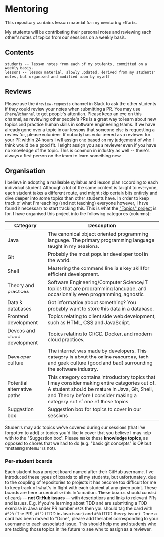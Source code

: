# Mentoring

This repository contains lesson material for my mentoring efforts.

My students will be contributing their personal notes and reviewing each other's notes of topics from our sessions on a weekly basis.

## Contents

```
students -- lesson notes from each of my students, committed on a weekly basis.
lessons -- lesson material, slowly updated, derived from my students' notes, but organised and modified upon by myself
```

## Reviews

Please use the `#review-requests` channel in Slack to ask the other students if they could review your notes when submitting a PR. You may use `@here`/`@channel` to get people's attention.
Please keep an eye on this channel, as reviewing other people's PRs is a great way to learn about new topics and practice human skills in software engineering teams.
If we have already gone over a topic in our lessons that someone else is requesting a review for, please volunteer.
If nobody has volunteered as a reviewer for your PR within 24 hours I will assign one based on my judgement of who I think would be a good fit.
I might assign you as a reviewer even if you have no knowledge of the topic.
This is common in industry as well -- there's always a first person on the team to learn something new.

## Organisation

I believe in adopting a malleable syllabus and lesson plan according to each individual student.
Although a lot of the same content is taught to everyone, each student takes a different route, and might skip certain bits entirely and dive deeper into some topics than other students have.
In order to keep track of what I'm teaching (and not teaching) everyone however, I have found it necessary to start tracking this.
This is what the ["Topics" project](https://github.com/kinbiko/mentoring/projects/1) is for.
I have organised this project into the following categories (columns):

| Category | Description |
| -------- | ----------- |
| Java | The canonical object oriented programming language. The primary programming language taught in my sessions. |
| Git | Probably the most popular developer tool in the world. |
| Shell | Mastering the command line is a key skill for efficient development. |
| Theory and practices | Software Engineering/Computer Science/IT topics that are programming language, and occasionally even programming, agnostic. |
| Data & databases | Got information about something? You probably want to store this data in a database. |
| Frontend development | Topics relating to client side web development, such as HTML, CSS and JavaScript. |
| Devops and cloud development | Topics relating to CI/CD, Docker, and modern cloud practices. |
| Developer culture | The internet was made by developers. This category is about the online resources, tech and geek culture (good and bad) surrounding the software industry. |
| Potential alternative paths | This category contains introductory topics that I may consider making entire categories out of. A student should be mature in Java, Git, Shell, and Theory before I consider making a category out of one of these topics. |
| Suggestion box | Suggestion box for topics to cover in our sessions |

Students may add topics we've covered during our sessions (that I've forgotten to add) or topics you'd like to cover that you believe I may help with to the "Suggestion box".
Please make these **knowledge topics**, as opposed to chores that we had to do (e.g. "basic git concepts" is OK but "installing IntelliJ" is not).

### Per-student boards

Each student has a project board named after their GitHub username.
I've introduced these types of boards to all my students, but unfortunately, due to the coupling of repositories to projects it has become too difficult for me to keep track of what's in flight with each student at any given point.
These boards are here to centralise this information.
These boards should consist of cards -- **not GitHub issues** -- with descriptions and links to relevant PRs and issues.
E.g. if you're learning about TDD and are submitting a TDD exercise in Java under PR number `#523` then you should tag the card with `#523` (The PR), `#132` (TDD in Java issue) and `#38` (TDD theory issue).
Once a card has been moved to "Done", please add the label corresponding to your username to each associated issue.
This should help me and students who are tackling those topics in the future to see who to assign as a reviewer.
